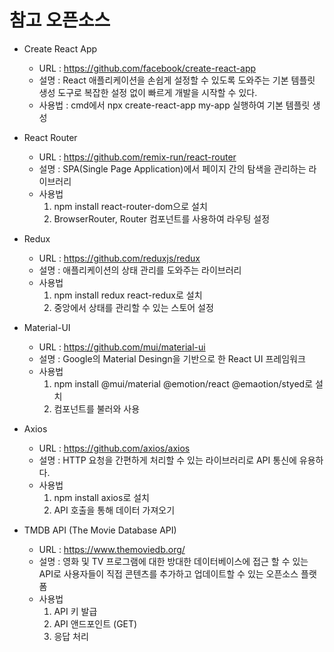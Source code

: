# 참고 오픈소스

- Create React App

  - URL : https://github.com/facebook/create-react-app
  - 설명 : React 애플리케이션을 손쉽게 설정할 수 있도록 도와주는 기본 템플릿 생성 도구로 복잡한 설정 없이 빠르게 개발을 시작할 수 있다.
  - 사용법 : cmd에서 npx create-react-app my-app 실행하여 기본 템플릿 생성

- React Router

  - URL : https://github.com/remix-run/react-router
  - 설명 : SPA(Single Page Application)에서 페이지 간의 탐색을 관리하는 라이브러리
  - 사용법
    1.  npm install react-router-dom으로 설치
    2.  BrowserRouter, Router 컴포넌트를 사용하여 라우팅 설정

- Redux

  - URL : https://github.com/reduxjs/redux
  - 설명 : 애플리케이션의 상태 관리를 도와주는 라이브러리
  - 사용법
    1.  npm install redux react-redux로 설치
    2.  중앙에서 상태를 관리할 수 있는 스토어 설정

- Material-UI

  - URL : https://github.com/mui/material-ui
  - 설명 : Google의 Material Desingn을 기반으로 한 React UI 프레임워크
  - 사용법
    1.  npm install @mui/material @emotion/react @emaotion/styed로 설치
    2.  컴포넌트를 불러와 사용

- Axios

  - URL : https://github.com/axios/axios
  - 설명 : HTTP 요청을 간편하게 처리할 수 있는 라이브러리로 API 통신에 유용하다.
  - 사용법
    1.  npm install axios로 설치
    2.  API 호출을 통해 데이터 가져오기

- TMDB API (The Movie Database API)
  - URL : https://www.themoviedb.org/
  - 설명 : 영화 및 TV 프로그램에 대한 방대한 데이터베이스에 접근 할 수 있는 API로 사용자들이 직접 콘텐츠를 추가하고 업데이트할 수 있는 오픈소스 플랫폼
  - 사용법
    1.  API 키 발급
    2.  API 앤드포인트 (GET)
    3.  응답 처리
